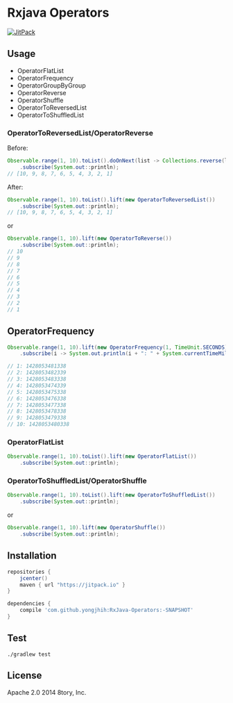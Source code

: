 # Rxjava Operators

[![JitPack](https://img.shields.io/github/tag/yongjhih/RxJava-Operators.svg?label=JitPack)](https://jitpack.io/#yongjhih/RxJava-Operators)
<!--[![Build Status](https://travis-ci.org/yongjhih/RxJava-Operators.svg)](https://travis-ci.org/yongjhih/RxJava-Operators)-->

## Usage

* OperatorFlatList
* OperatorFrequency
* OperatorGroupByGroup
* OperatorReverse
* OperatorShuffle
* OperatorToReversedList
* OperatorToShuffledList

### OperatorToReversedList/OperatorReverse

Before:

```java
Observable.range(1, 10).toList().doOnNext(list -> Collections.reverse(list))
    .subscribe(System.out::println);
// [10, 9, 8, 7, 6, 5, 4, 3, 2, 1]
```

After:

```java
Observable.range(1, 10).toList().lift(new OperatorToReversedList())
    .subscribe(System.out::println);
// [10, 9, 8, 7, 6, 5, 4, 3, 2, 1]
```

or

```java
Observable.range(1, 10).lift(new OperatorToReverse())
    .subscribe(System.out::println);
// 10
// 9
// 8
// 7
// 6
// 5
// 4
// 3
// 2
// 1
```

## OperatorFrequency

```java
Observable.range(1, 10).lift(new OperatorFrequency(1, TimeUnit.SECONDS))
    .subscribe(i -> System.out.println(i + ": " + System.currentTimeMillis());

// 1: 1428053481338
// 2: 1428053482339
// 3: 1428053483338
// 4: 1428053474339
// 5: 1428053475338
// 6: 1428053476338
// 7: 1428053477338
// 8: 1428053478338
// 9: 1428053479338
// 10: 1428053480338
```

### OperatorFlatList

```java
Observable.range(1, 10).toList().lift(new OperatorFlatList())
    .subscribe(System.out::println);
```

### OperatorToShuffledList/OperatorShuffle

```java
Observable.range(1, 10).toList().lift(new OperatorToShuffledList())
    .subscribe(System.out::println);
```

or

```java
Observable.range(1, 10).lift(new OperatorShuffle())
    .subscribe(System.out::println);
```

## Installation

```gradle
repositories {
    jcenter()
    maven { url "https://jitpack.io" }
}

dependencies {
    compile 'com.github.yongjhih:RxJava-Operators:-SNAPSHOT'
}
```

## Test

```
./gradlew test
```

## License

Apache 2.0 2014 8tory, Inc.
